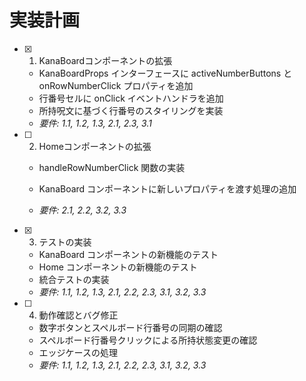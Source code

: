 # 実装計画

- [x] 1. KanaBoardコンポーネントの拡張


  - KanaBoardProps インターフェースに activeNumberButtons と onRowNumberClick プロパティを追加
  - 行番号セルに onClick イベントハンドラを追加
  - 所持呪文に基づく行番号のスタイリングを実装
  - _要件: 1.1, 1.2, 1.3, 2.1, 2.3, 3.1_



- [ ] 2. Homeコンポーネントの拡張
  - handleRowNumberClick 関数の実装


  - KanaBoard コンポーネントに新しいプロパティを渡す処理の追加
  - _要件: 2.1, 2.2, 3.2, 3.3_

- [x] 3. テストの実装



  - KanaBoard コンポーネントの新機能のテスト
  - Home コンポーネントの新機能のテスト
  - 統合テストの実装
  - _要件: 1.1, 1.2, 1.3, 2.1, 2.2, 2.3, 3.1, 3.2, 3.3_

- [ ] 4. 動作確認とバグ修正
  - 数字ボタンとスペルボード行番号の同期の確認
  - スペルボード行番号クリックによる所持状態変更の確認
  - エッジケースの処理
  - _要件: 1.1, 1.2, 1.3, 2.1, 2.2, 2.3, 3.1, 3.2, 3.3_
